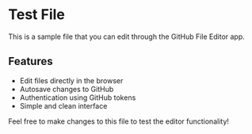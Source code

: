 # Test File

This is a sample file that you can edit through the GitHub File Editor app.

## Features
- Edit files directly in the browser
- Autosave changes to GitHub
- Authentication using GitHub tokens
- Simple and clean interface

Feel free to make changes to this file to test the editor functionality!
